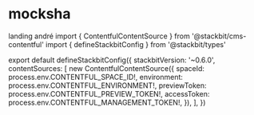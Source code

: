 # mocksha
landing andré
import { ContentfulContentSource } from '@stackbit/cms-contentful'
import { defineStackbitConfig } from '@stackbit/types'

export default defineStackbitConfig({
  stackbitVersion: '~0.6.0',
  contentSources: [
    new ContentfulContentSource({
      spaceId: process.env.CONTENTFUL_SPACE_ID!,
      environment: process.env.CONTENTFUL_ENVIRONMENT!,
      previewToken: process.env.CONTENTFUL_PREVIEW_TOKEN!,
      accessToken: process.env.CONTENTFUL_MANAGEMENT_TOKEN!,
    }),
  ],
})
